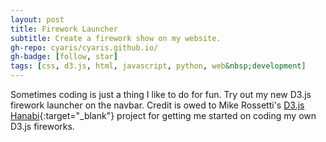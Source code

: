 ```yaml
---
layout: post
title: Firework Launcher
subtitle: Create a firework show on my website.
gh-repo: cyaris/cyaris.github.io/
gh-badge: [follow, star]
tags: [css, d3.js, html, javascript, python, web&nbsp;development]
---
```


Sometimes coding is just a thing I like to do for fun. Try out my new D3.js firework launcher on the navbar. Credit is owed to Mike Rossetti's [D3.js Hanabi](http://bl.ocks.org/s2t2/53e96654487b4b0ef6e5){:target="_blank"} project for getting me started on coding my own D3.js fireworks.


<!-- Head over to the [About Me](https://cyaris.github.io/about_me/) section of my website for some fun new features (available on desktop only). Trigger the firework show by hovering until 100% of the photo has been revealed. Eager for more? Check out my laser vision in "Reveal My Laser Vision Mode." -->
